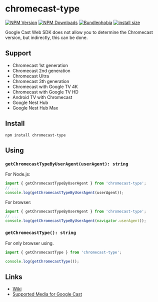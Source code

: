 # chromecast-type
[![NPM Version](https://img.shields.io/npm/v/chromecast-type.svg?style=flat)](https://www.npmjs.org/package/chromecast-type)
[![NPM Downloads](https://img.shields.io/npm/dm/chromecast-type.svg?style=flat)](https://www.npmjs.org/package/chromecast-type)
[![Bundlephobia](https://badgen.net/bundlephobia/minzip/chromecast-type)](https://bundlephobia.com/result?p=chromecast-type)
[![install size](https://packagephobia.com/badge?p=chromecast-type)](https://packagephobia.com/result?p=chromecast-type)

 Google Cast Web SDK does not allow you to determine the Chromecast version, but indirectly, this can be done.
 
 ## Support
 - Chromecast 1st generation
 - Chromecast 2nd generation
 - Chromecast Ultra
 - Chromecast 3th generation
 - Chromecast with Google TV 4K
 - Chromecast with Google TV HD
 - Android TV with Chromecast
 - Google Nest Hub
 - Google Nest Hub Max


## Install
`npm install chromecast-type`

## Using
### `getChromecastTypeByUserAgent(userAgent): string`
For Node.js:
```js
import { getChromecastTypeByUserAgent } from 'chromecast-type';
// ...
console.log(getChromecastTypeByUserAgent(userAgent));
```

For browser:
```js
import { getChromecastTypeByUserAgent } from 'chromecast-type';
// ...
console.log(getChromecastTypeByUserAgent(navigator.userAgent));
```

### `getChromecastType(): string`
For only browser using.
```js
import { getChromecastType } from 'chromecast-type';

console.log(getChromecastType());
```

## Links
- [Wiki](https://en.wikipedia.org/wiki/Chromecast)
- [Supported Media for Google Cast
](https://developers.google.com/cast/docs/media#video_codecs)
